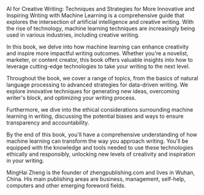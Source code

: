 
AI for Creative Writing: Techniques and Strategies for More Innovative and Inspiring Writing with Machine Learning is a comprehensive guide that explores the intersection of artificial intelligence and creative writing. With the rise of technology, machine learning techniques are increasingly being used in various industries, including creative writing.

In this book, we delve into how machine learning can enhance creativity and inspire more impactful writing outcomes. Whether you're a novelist, marketer, or content creator, this book offers valuable insights into how to leverage cutting-edge technologies to take your writing to the next level.

Throughout the book, we cover a range of topics, from the basics of natural language processing to advanced strategies for data-driven writing. We explore innovative techniques for generating new ideas, overcoming writer's block, and optimizing your writing process.

Furthermore, we dive into the ethical considerations surrounding machine learning in writing, discussing the potential biases and ways to ensure transparency and accountability.

By the end of this book, you'll have a comprehensive understanding of how machine learning can transform the way you approach writing. You'll be equipped with the knowledge and tools needed to use these technologies ethically and responsibly, unlocking new levels of creativity and inspiration in your writing.

MingHai Zheng is the founder of zhengpublishing.com and lives in Wuhan, China. His main publishing areas are business, management, self-help, computers and other emerging foreword fields.
